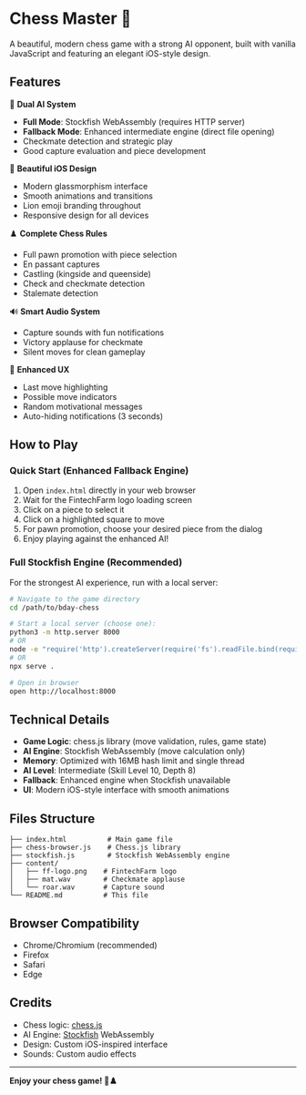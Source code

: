# Chess Master 🦁

A beautiful, modern chess game with a strong AI opponent, built with vanilla JavaScript and featuring an elegant iOS-style design.

## Features

🎯 **Dual AI System**
- **Full Mode**: Stockfish WebAssembly (requires HTTP server)
- **Fallback Mode**: Enhanced intermediate engine (direct file opening)
- Checkmate detection and strategic play
- Good capture evaluation and piece development

🎨 **Beautiful iOS Design**
- Modern glassmorphism interface
- Smooth animations and transitions
- Lion emoji branding throughout
- Responsive design for all devices

♟️ **Complete Chess Rules**
- Full pawn promotion with piece selection
- En passant captures
- Castling (kingside and queenside)
- Check and checkmate detection
- Stalemate detection

🔊 **Smart Audio System**
- Capture sounds with fun notifications
- Victory applause for checkmate
- Silent moves for clean gameplay

📱 **Enhanced UX**
- Last move highlighting
- Possible move indicators
- Random motivational messages
- Auto-hiding notifications (3 seconds)

## How to Play

### Quick Start (Enhanced Fallback Engine)
1. Open `index.html` directly in your web browser
2. Wait for the FintechFarm logo loading screen
3. Click on a piece to select it
4. Click on a highlighted square to move
5. For pawn promotion, choose your desired piece from the dialog
6. Enjoy playing against the enhanced AI!

### Full Stockfish Engine (Recommended)
For the strongest AI experience, run with a local server:
```bash
# Navigate to the game directory
cd /path/to/bday-chess

# Start a local server (choose one):
python3 -m http.server 8000
# OR
node -e "require('http').createServer(require('fs').readFile.bind(require('fs'))).listen(8000)"
# OR
npx serve .

# Open in browser
open http://localhost:8000
```

## Technical Details

- **Game Logic**: chess.js library (move validation, rules, game state)
- **AI Engine**: Stockfish WebAssembly (move calculation only)
- **Memory**: Optimized with 16MB hash limit and single thread
- **AI Level**: Intermediate (Skill Level 10, Depth 8)
- **Fallback**: Enhanced engine when Stockfish unavailable
- **UI**: Modern iOS-style interface with smooth animations

## Files Structure

```
├── index.html          # Main game file
├── chess-browser.js    # Chess.js library
├── stockfish.js        # Stockfish WebAssembly engine
├── content/
│   ├── ff-logo.png    # FintechFarm logo
│   ├── mat.wav        # Checkmate applause
│   └── roar.wav       # Capture sound
└── README.md          # This file
```

## Browser Compatibility

- Chrome/Chromium (recommended)
- Firefox
- Safari
- Edge

## Credits

- Chess logic: [chess.js](https://github.com/jhlywa/chess.js)
- AI Engine: [Stockfish](https://stockfishchess.org/) WebAssembly
- Design: Custom iOS-inspired interface
- Sounds: Custom audio effects

---

**Enjoy your chess game! 🦁♟️**
